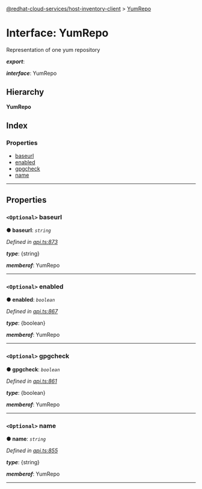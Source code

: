 [@redhat-cloud-services/host-inventory-client](../README.md) > [YumRepo](../interfaces/yumrepo.md)

# Interface: YumRepo

Representation of one yum repository

*__export__*: 

*__interface__*: YumRepo

## Hierarchy

**YumRepo**

## Index

### Properties

* [baseurl](yumrepo.md#baseurl)
* [enabled](yumrepo.md#enabled)
* [gpgcheck](yumrepo.md#gpgcheck)
* [name](yumrepo.md#name)

---

## Properties

<a id="baseurl"></a>

### `<Optional>` baseurl

**● baseurl**: *`string`*

*Defined in [api.ts:873](https://github.com/RedHatInsights/javascript-clients/blob/master/packages/host-inventory/api.ts#L873)*

*__type__*: {string}

*__memberof__*: YumRepo

___
<a id="enabled"></a>

### `<Optional>` enabled

**● enabled**: *`boolean`*

*Defined in [api.ts:867](https://github.com/RedHatInsights/javascript-clients/blob/master/packages/host-inventory/api.ts#L867)*

*__type__*: {boolean}

*__memberof__*: YumRepo

___
<a id="gpgcheck"></a>

### `<Optional>` gpgcheck

**● gpgcheck**: *`boolean`*

*Defined in [api.ts:861](https://github.com/RedHatInsights/javascript-clients/blob/master/packages/host-inventory/api.ts#L861)*

*__type__*: {boolean}

*__memberof__*: YumRepo

___
<a id="name"></a>

### `<Optional>` name

**● name**: *`string`*

*Defined in [api.ts:855](https://github.com/RedHatInsights/javascript-clients/blob/master/packages/host-inventory/api.ts#L855)*

*__type__*: {string}

*__memberof__*: YumRepo

___

